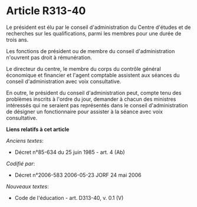# Article R313-40

Le président est élu par le conseil d'administration du Centre d'études et de recherches sur les qualifications, parmi les
membres pour une durée de trois ans.

Les fonctions de président ou de membre du conseil d'administration n'ouvrent pas droit à rémunération.

Le directeur du centre, le membre du corps du contrôle général économique et financier et l'agent comptable assistent aux
séances du conseil d'administration avec voix consultative.

En outre, le président du conseil d'administration peut, compte tenu des problèmes inscrits à l'ordre du jour, demander à
chacun des ministres intéressés qui ne seraient pas représentés dans le conseil d'administration de désigner un fonctionnaire
pour assister à la séance avec voix consultative.

**Liens relatifs à cet article**

_Anciens textes_:

  - Décret n°85-634 du 25 juin 1985 - art. 4 (Ab)

_Codifié par_:

  - Décret n°2006-583 2006-05-23 JORF 24 mai 2006

_Nouveaux textes_:

  - Code de l'éducation - art. D313-40, v. 0.1 (V)
